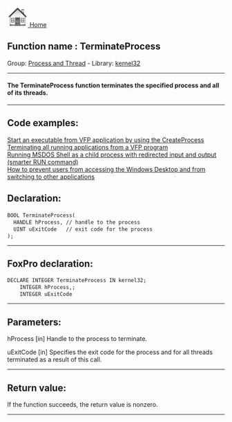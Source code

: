 [<img src="../../images/home.png"> Home ](https://github.com/VFPX/Win32API)  

## Function name : TerminateProcess
Group: [Process and Thread](../../functions_group.md#Process_and_Thread)  -  Library: [kernel32](../../Libraries.md#kernel32)  
***  


#### The TerminateProcess function terminates the specified process and all of its threads.
***  


## Code examples:
[Start an executable from VFP application by using the CreateProcess](../../samples/sample_003.md)  
[Terminating all running applications from a VFP program](../../samples/sample_243.md)  
[Running MSDOS Shell as a child process with redirected input and output (smarter RUN command)](../../samples/sample_477.md)  
[How to prevent users from accessing the Windows Desktop and from switching to other applications](../../samples/sample_492.md)  

## Declaration:
```foxpro  
BOOL TerminateProcess(
  HANDLE hProcess, // handle to the process
  UINT uExitCode   // exit code for the process
);  
```  
***  


## FoxPro declaration:
```foxpro  
DECLARE INTEGER TerminateProcess IN kernel32;
	INTEGER hProcess,;
	INTEGER uExitCode  
```  
***  


## Parameters:
hProcess 
[in] Handle to the process to terminate. 

uExitCode 
[in] Specifies the exit code for the process and for all threads terminated as a result of this call.  
***  


## Return value:
If the function succeeds, the return value is nonzero.  
***  

